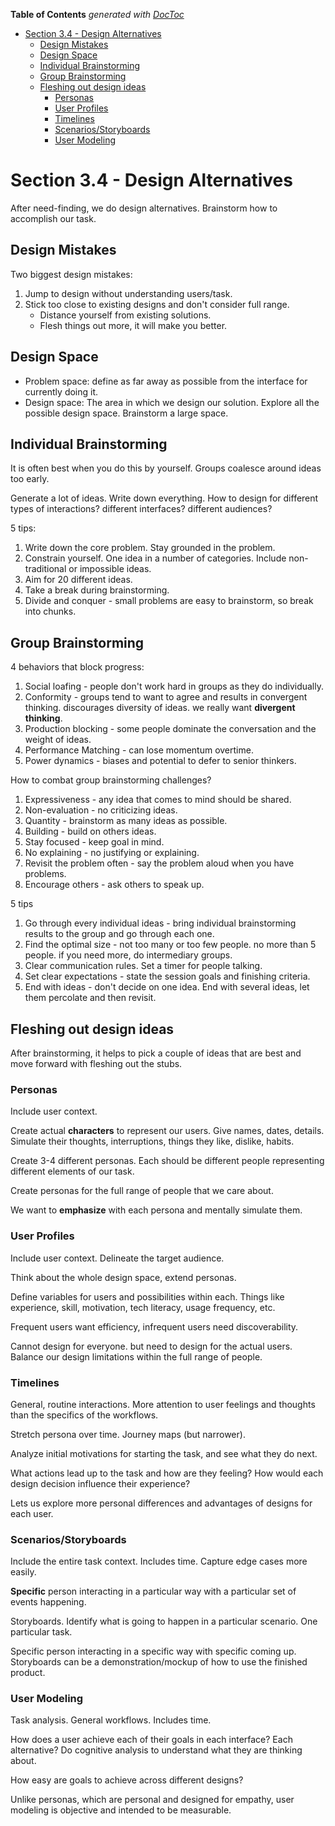 <!-- START doctoc generated TOC please keep comment here to allow auto update -->
<!-- DON'T EDIT THIS SECTION, INSTEAD RE-RUN doctoc TO UPDATE -->
**Table of Contents**  *generated with [DocToc](https://github.com/thlorenz/doctoc)*

- [Section 3.4 - Design Alternatives](#section-34---design-alternatives)
  - [Design Mistakes](#design-mistakes)
  - [Design Space](#design-space)
  - [Individual Brainstorming](#individual-brainstorming)
  - [Group Brainstorming](#group-brainstorming)
  - [Fleshing out design ideas](#fleshing-out-design-ideas)
    - [Personas](#personas)
    - [User Profiles](#user-profiles)
    - [Timelines](#timelines)
    - [Scenarios/Storyboards](#scenariosstoryboards)
    - [User Modeling](#user-modeling)

<!-- END doctoc generated TOC please keep comment here to allow auto update -->

# Section 3.4 - Design Alternatives

After need-finding, we do design alternatives. Brainstorm how to accomplish our task.

## Design Mistakes

Two biggest design mistakes:

1. Jump to design without understanding users/task.
2. Stick too close to existing designs and don't consider full range.
    - Distance yourself from existing solutions.
    - Flesh things out more, it will make you better.

## Design Space

- Problem space: define as far away as possible from the interface for currently doing it.
- Design space: The area in which we design our solution. Explore all the possible design space.
  Brainstorm a large space.

## Individual Brainstorming

It is often best when you do this by yourself. Groups coalesce around ideas too early.

Generate a lot of ideas. Write down everything.
How to design for different types of interactions? different interfaces? different audiences?

5 tips:

1. Write down the core problem. Stay grounded in the problem.
2. Constrain yourself. One idea in a number of categories. Include non-traditional or impossible
   ideas.
3. Aim for 20 different ideas.
4. Take a break during brainstorming.
5. Divide and conquer - small problems are easy to brainstorm, so break into chunks.

## Group Brainstorming

4 behaviors that block progress:

1. Social loafing - people don't work hard in groups as they do individually.
2. Conformity - groups tend to want to agree and results in convergent thinking. discourages
   diversity of ideas. we really want **divergent thinking**.
3. Production blocking - some people dominate the conversation and the weight of ideas.
4. Performance Matching - can lose momentum overtime.
5. Power dynamics - biases and potential to defer to senior thinkers.

How to combat group brainstorming challenges?

1. Expressiveness - any idea that comes to mind should be shared.
2. Non-evaluation - no criticizing ideas.
3. Quantity - brainstorm as many ideas as possible.
4. Building - build on others ideas.
5. Stay focused - keep goal in mind.
6. No explaining - no justifying or explaining.
7. Revisit the problem often - say the problem aloud when you have problems.
8. Encourage others - ask others to speak up.

5 tips

1. Go through every individual ideas - bring individual brainstorming results to the group and go
   through each one.
2. Find the optimal size - not too many or too few people. no more than 5 people. if you need more,
   do intermediary groups.
3. Clear communication rules. Set a timer for people talking.
4. Set clear expectations - state the session goals and finishing criteria.
5. End with ideas - don't decide on one idea. End with several ideas, let them percolate and then
   revisit.

## Fleshing out design ideas

After brainstorming, it helps to pick a couple of ideas that are best and move forward with fleshing
out the stubs.

### Personas

Include user context.

Create actual **characters** to represent our users. Give names, dates, details. Simulate their
thoughts, interruptions, things they like, dislike, habits.

Create 3-4 different personas. Each should be different people representing different elements of
our task.

Create personas for the full range of people that we care about.

We want to **emphasize** with each persona and mentally simulate them.

### User Profiles

Include user context. Delineate the target audience.

Think about the whole design space, extend personas.

Define variables for users and possibilities within each. Things like experience, skill,
motivation, tech literacy, usage frequency, etc.

Frequent users want efficiency, infrequent users need discoverability.

Cannot design for everyone. but need to design for the actual users.
Balance our design limitations within the full range of people.

### Timelines

General, routine interactions. More attention to user feelings and thoughts than the specifics of
the workflows.

Stretch persona over time. Journey maps (but narrower).

Analyze initial motivations for starting the task, and see what they do next.

What actions lead up to the task and how are they feeling? How would each design decision influence
their experience?

Lets us explore more personal differences and advantages of designs for each user.

### Scenarios/Storyboards

Include the entire task context. Includes time. Capture edge cases more easily.

**Specific** person interacting in a particular way with a particular set of events happening.

Storyboards. Identify what is going to happen in a particular scenario. One particular task.

Specific person interacting in a specific way with specific coming up.
Storyboards can be a demonstration/mockup of how to use the finished product.

### User Modeling

Task analysis. General workflows. Includes time.

How does a user achieve each of their goals in each interface? Each alternative? Do cognitive
analysis to understand what they are thinking about.

How easy are goals to achieve across different designs?

Unlike personas, which are personal and designed for empathy, user modeling is objective and
intended to be measurable.
